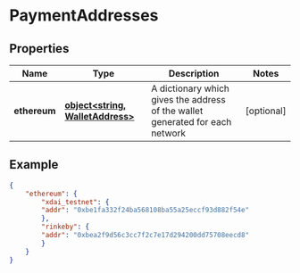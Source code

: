 # PaymentAddresses

## Properties
Name | Type | Description | Notes
------------ | ------------- | ------------- | -------------
**ethereum** | [**object&lt;string, WalletAddress&gt;**](WalletAddress.md) | A dictionary which gives the address of the wallet generated for each network  |  [optional]

## Example

```json
{
    "ethereum": {
        "xdai_testnet": {
        "addr": "0xbe1fa332f24ba568108ba55a25eccf93d882f54e"
        },
        "rinkeby": {
        "addr": "0xbea2f9d56c3cc7f2c7e17d294200dd75708eecd8"
        }
    }
}
```